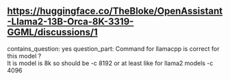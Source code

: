 ## https://huggingface.co/TheBloke/OpenAssistant-Llama2-13B-Orca-8K-3319-GGML/discussions/1

contains_question: yes
question_part: Command for llamacpp is correct for this model ?  
It is model is 8k so should be -c 8192 or at least like for llama2 models -c 4096 